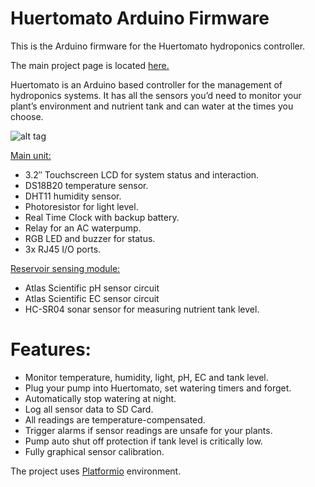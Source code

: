 Huertomato Arduino Firmware
========
This is the Arduino firmware for the Huertomato hydroponics controller.

The main project page is located [here.](http://thegreenautomation.com)

Huertomato is an Arduino based controller for the management of hydroponics systems. It has all the sensors you’d need to monitor your plant’s environment and nutrient tank and can water at the times you choose.

![alt tag](http://thegreenautomation.com/wp-content/uploads/2015/04/htmt.png)

[Main unit:](https://github.com/TheGreenAutomation/Huertomato_MainHW)
* 3.2″ Touchscreen LCD for system status and interaction.
* DS18B20 temperature sensor.
* DHT11 humidity sensor.
* Photoresistor for light level.
* Real Time Clock with backup battery.
* Relay for an AC waterpump.
* RGB LED and buzzer for status.
* 3x RJ45 I/O ports.

[Reservoir sensing module:](https://github.com/TheGreenAutomation/Huertomato_NutrientHW)
* Atlas Scientific pH sensor circuit
* Atlas Scientific EC sensor circuit
* HC-SR04 sonar sensor for measuring nutrient tank level.

Features:
========
* Monitor temperature, humidity, light, pH, EC and tank level.
* Plug your pump into Huertomato, set watering timers and forget.
* Automatically stop watering at night.
* Log all sensor data to SD Card.
* All readings are temperature-compensated.
* Trigger alarms if sensor readings are unsafe for your plants.
* Pump auto shut off protection if tank level is critically low.
* Fully graphical sensor calibration.


The project uses [Platformio](https://platformio.org/) environment.